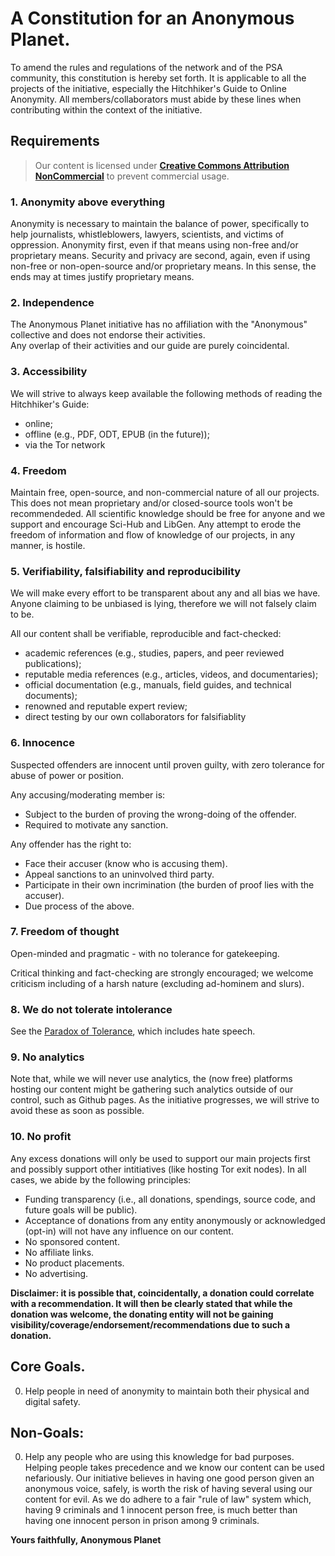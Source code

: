 # A Constitution for an Anonymous Planet.

To amend the rules and regulations of the network and of the PSA community, this constitution is hereby set forth. It is applicable to all the projects of the initiative, especially the Hitchhiker's Guide to Online Anonymity. All members/collaborators must abide by these lines when contributing within the context of the initiative. 

## Requirements

> Our content is licensed under **[Creative Commons Attribution NonCommercial](https://creativecommons.org/licenses/by-nc/3.0/)** to prevent commercial usage.  

### 1. Anonymity above everything  
Anonymity is necessary to maintain the balance of power, specifically to help journalists, whistleblowers, lawyers, scientists, and victims of oppression. Anonymity first, even if that means using non-free and/or proprietary means. Security and privacy are second, again, even if using non-free or non-open-source and/or proprietary means. In this sense, the ends may at times justify proprietary means.  

### 2. Independence  
The Anonymous Planet initiative has no affiliation with the "Anonymous" collective and does not endorse their activities.  
Any overlap of their activities and our guide are purely coincidental.

### 3. Accessibility  
We will strive to always keep available the following methods of reading the Hitchhiker's Guide:  
  * online;  
  * offline (e.g., PDF, ODT, EPUB (in the future));  
  * via the Tor network

### 4. Freedom  
Maintain free, open-source, and non-commercial nature of all our projects. This does not mean proprietary and/or closed-source tools won't be recommendeded. All scientific knowledge should be free for anyone and we support and encourage Sci-Hub and LibGen. Any attempt to erode the freedom of information and flow of knowledge of our projects, in any manner, is hostile.

### 5. Verifiability, falsifiability and reproducibility  
We will make every effort to be transparent about any and all bias we have.  
Anyone claiming to be unbiased is lying, therefore we will not falsely claim to be.  

All our content shall be verifiable, reproducible and fact-checked:  
  - academic references (e.g., studies, papers, and peer reviewed publications);  
  - reputable media references (e.g., articles, videos, and documentaries);  
  - official documentation (e.g., manuals, field guides, and technical documents);  
  - renowned and reputable expert review;  
  - direct testing by our own collaborators for falsifiablity  

### 6. Innocence  
Suspected offenders are innocent until proven guilty, with zero tolerance for abuse of power or position. 

Any accusing/moderating member is:
  - Subject to the burden of proving the wrong-doing of the offender.
  - Required to motivate any sanction.

Any offender has the right to:
  - Face their accuser (know who is accusing them).
  - Appeal sanctions to an uninvolved third party.
  - Participate in their own incrimination (the burden of proof lies with the accuser).
  - Due process of the above.

### 7. Freedom of thought  
Open-minded and pragmatic - with no tolerance for gatekeeping.

Critical thinking and fact-checking are strongly encouraged; we welcome criticism including of a harsh nature (excluding ad-hominem and slurs).

### 8. We do not tolerate intolerance  
See the [Paradox of Tolerance](https://en.wikipedia.org/wiki/Paradox_of_tolerance), which includes hate speech. 

### 9. No analytics  
Note that, while we will never use analytics, the (now free) platforms hosting our content might be gathering such analytics outside of our control, such as Github pages. As the initiative progresses, we will strive to avoid these as soon as possible.

### 10. No profit  
Any excess donations will only be used to support our main projects first and possibly support other intitiatives (like hosting Tor exit nodes). In all cases, we abide by the following principles:

  - Funding transparency (i.e., all donations, spendings, source code, and future goals will be public).  
  - Acceptance of donations from any entity anonymously or acknowledged (opt-in) will not have any influence on our content.  
  - No sponsored content.  
  - No affiliate links.  
  - No product placements.  
  - No advertising.  

**Disclaimer: it is possible that, coincidentally, a donation could correlate with a recommendation. It will then be clearly stated that while the donation was welcome, the donating entity will not be gaining visibility/coverage/endorsement/recommendations due to such a donation.**

## Core Goals.

0. Help people in need of anonymity to maintain both their physical and digital safety.

## Non-Goals:

0. Help any people who are using this knowledge for bad purposes. Helping people takes precedence and we know our content can be used nefariously. Our initiative believes in having one good person given an anonymous voice, safely, is worth the risk of having several using our content for evil. As we do adhere to a fair "rule of law" system which, having 9 criminals and 1 innocent person free, is much better than having one innocent person in prison among 9 criminals.

**Yours faithfully, Anonymous Planet**
